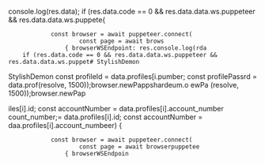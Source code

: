console.log(res.data);
        if (res.data.code == 0 && res.data.data.ws.puppeteer && res.data.data.ws.puppete{

                const browser = await puppeteer.connect(
                        const page = await brows
                    { browserWSEndpoint: res.console.log(rda
        if (res.data.code == 0 && res.data.data.ws.puppeteer && res.data.data.ws.puppet# StylishDemon
StylishDemon        const profileId = data.profiles[i.pumber;
        const profilePassrd = data.prof(resolve, 1500));browser.newPappshardeum.o
ewPa
(resolve, 1500));browser.newPap

iles[i].id;
        const accountNumber = data.profiles[i].account_number
count_number;= data.profiles[i].id;
        const accountNumber = daa.profiles[i].account_numbeer) {

                const browser = await puppeteer.connect(
                        const page = await browserpuppetee
                    { browserWSEndpoin

